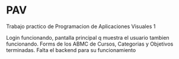 # PAV
Trabajo practico de Programacion de Aplicaciones Visuales 1

Login funcionando, pantalla principal q muestra el usuario tambien funcionando. Forms de los ABMC de Cursos, Categorias y Objetivos terminadas. Falta el backend para su funcionamiento
